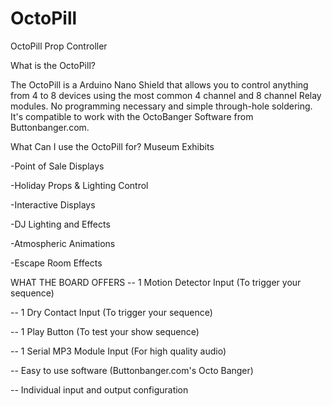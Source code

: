 # OctoPill
OctoPill Prop Controller

What is the OctoPill? 

The OctoPill is a Arduino Nano Shield that allows you to control anything from 4 to 8 devices using the most common 4 channel and 8 channel Relay modules. No programming necessary and simple through-hole soldering. It's compatible to work with the OctoBanger Software from Buttonbanger.com.

What Can I use the OctoPill for?
Museum Exhibits

-Point of Sale Displays

-Holiday Props & Lighting Control

-Interactive Displays

-DJ Lighting and Effects

-Atmospheric Animations

-Escape Room Effects

 
WHAT THE BOARD OFFERS
-- 1 Motion Detector Input (To trigger your sequence)

-- 1 Dry Contact Input (To trigger your sequence)

-- 1 Play Button (To test your show sequence)

-- 1 Serial MP3 Module Input (For high quality audio)

-- Easy to use software (Buttonbanger.com's Octo Banger)

-- Individual input and output configuration





